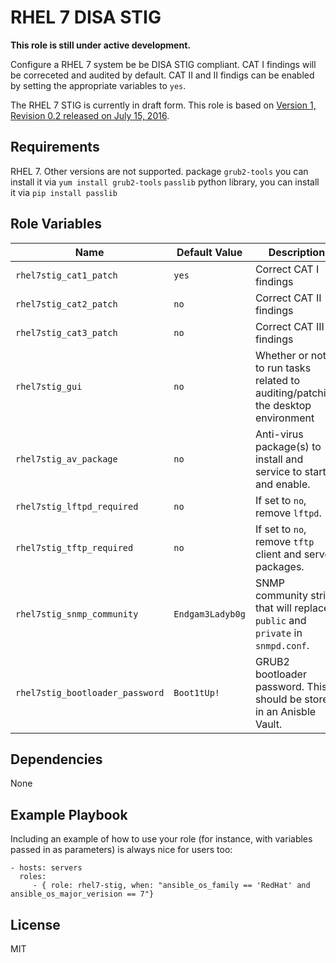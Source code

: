 RHEL 7 DISA STIG
================

**This role is still under active development.**

Configure a RHEL 7 system be be DISA STIG compliant. CAT I findings will be correceted and audited by default. CAT II and II findigs can be enabled by setting the appropriate variables to `yes`.

The RHEL 7 STIG is currently in draft form. This role is based on [Version 1, Revision 0.2 released on July 15, 2016](http://iase.disa.mil/stigs/os/unix-linux/Pages/index.aspx).


Requirements
------------

RHEL 7. Other versions are not supported.
package `grub2-tools` you can install it via `yum install grub2-tools`
`passlib` python library, you can install it via `pip install passlib`

Role Variables
--------------

| Name              | Default Value       | Description          |
|-------------------|---------------------|----------------------|
| `rhel7stig_cat1_patch` | `yes` | Correct CAT I findings |
| `rhel7stig_cat2_patch` | `no` | Correct CAT II findings |
| `rhel7stig_cat3_patch` | `no` | Correct CAT III findings |
| `rhel7stig_gui` | `no` | Whether or not to run tasks related to auditing/patching the desktop environment |
| `rhel7stig_av_package` | `no` | Anti-virus package(s) to install and service to start and enable. |
| `rhel7stig_lftpd_required` | `no` | If set to `no`, remove `lftpd`. |
| `rhel7stig_tftp_required` | `no` | If set to `no`, remove `tftp` client and server packages. |
| `rhel7stig_snmp_community` | `Endgam3Ladyb0g` | SNMP community string that will replace `public` and `private` in `snmpd.conf`. |
| `rhel7stig_bootloader_password` | `Boot1tUp!` | GRUB2 bootloader password. This should be stored in an Anisble Vault. |

Dependencies
------------

None

Example Playbook
----------------

Including an example of how to use your role (for instance, with variables passed in as parameters) is always nice for users too:

    - hosts: servers
      roles:
         - { role: rhel7-stig, when: "ansible_os_family == 'RedHat' and ansible_os_major_verision == 7"}

License
-------

MIT
